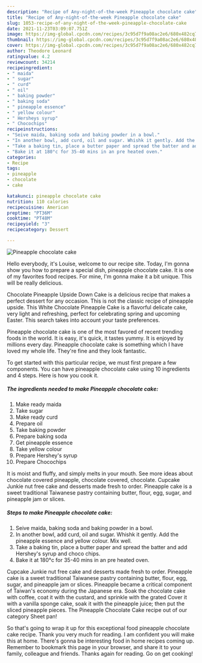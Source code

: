 ```yaml
---
description: "Recipe of Any-night-of-the-week Pineapple chocolate cake"
title: "Recipe of Any-night-of-the-week Pineapple chocolate cake"
slug: 1053-recipe-of-any-night-of-the-week-pineapple-chocolate-cake
date: 2021-11-23T03:09:07.751Z
image: https://img-global.cpcdn.com/recipes/3c95d7f9a08ac2e6/680x482cq70/pineapple-chocolate-cake-recipe-main-photo.jpg
thumbnail: https://img-global.cpcdn.com/recipes/3c95d7f9a08ac2e6/680x482cq70/pineapple-chocolate-cake-recipe-main-photo.jpg
cover: https://img-global.cpcdn.com/recipes/3c95d7f9a08ac2e6/680x482cq70/pineapple-chocolate-cake-recipe-main-photo.jpg
author: Theodore Leonard
ratingvalue: 4.2
reviewcount: 34214
recipeingredient:
- " maida"
- " sugar"
- " curd"
- " oil"
- " baking powder"
- " baking soda"
- " pineapple essence"
- " yellow colour"
- " Hersheys syrup"
- " Chocochips"
recipeinstructions:
- "Seive maida, baking soda and baking powder in a bowl."
- "In another bowl, add curd, oil and sugar. Whishk it gently. Add the pineapple essence and yellow colour. Mix well."
- "Take a baking tin, place a butter paper and spread the batter and add Hershey&#39;s syrup and choco chips."
- "Bake it at 180°c for 35-40 mins in an pre heated oven."
categories:
- Recipe
tags:
- pineapple
- chocolate
- cake

katakunci: pineapple chocolate cake 
nutrition: 110 calories
recipecuisine: American
preptime: "PT36M"
cooktime: "PT48M"
recipeyield: "3"
recipecategory: Dessert

---
```



![Pineapple chocolate cake](https://img-global.cpcdn.com/recipes/3c95d7f9a08ac2e6/680x482cq70/pineapple-chocolate-cake-recipe-main-photo.jpg)

Hello everybody, it's Louise, welcome to our recipe site. Today, I'm gonna show you how to prepare a special dish, pineapple chocolate cake. It is one of my favorites food recipes. For mine, I'm gonna make it a bit unique. This will be really delicious.

Chocolate Pineapple Upside Down Cake is a delicious recipe that makes a perfect dessert for any occasion. This is not the classic recipe of pineapple upside. This White Chocolate Pineapple Cake is a flavorful delicate cake, very light and refreshing, perfect for celebrating spring and upcoming Easter. This search takes into account your taste preferences.

Pineapple chocolate cake is one of the most favored of recent trending foods in the world. It is easy, it's quick, it tastes yummy. It is enjoyed by millions every day. Pineapple chocolate cake is something which I have loved my whole life. They're fine and they look fantastic.


To get started with this particular recipe, we must first prepare a few components. You can have pineapple chocolate cake using 10 ingredients and 4 steps. Here is how you cook it.

<!--inarticleads1-->

##### The ingredients needed to make Pineapple chocolate cake:

1. Make ready  maida
1. Take  sugar
1. Make ready  curd
1. Prepare  oil
1. Take  baking powder
1. Prepare  baking soda
1. Get  pineapple essence
1. Take  yellow colour
1. Prepare  Hershey&#39;s syrup
1. Prepare  Chocochips


It is moist and fluffy, and simply melts in your mouth. See more ideas about chocolate covered pineapple, chocolate covered, chocolate. Cupcake Junkie nut free cake and desserts made fresh to order. Pineapple cake is a sweet traditional Taiwanese pastry containing butter, flour, egg, sugar, and pineapple jam or slices. 

<!--inarticleads2-->

##### Steps to make Pineapple chocolate cake:

1. Seive maida, baking soda and baking powder in a bowl.
1. In another bowl, add curd, oil and sugar. Whishk it gently. Add the pineapple essence and yellow colour. Mix well.
1. Take a baking tin, place a butter paper and spread the batter and add Hershey&#39;s syrup and choco chips.
1. Bake it at 180°c for 35-40 mins in an pre heated oven.


Cupcake Junkie nut free cake and desserts made fresh to order. Pineapple cake is a sweet traditional Taiwanese pastry containing butter, flour, egg, sugar, and pineapple jam or slices. Pineapple became a critical component of Taiwan&#39;s economy during the Japanese era. Soak the chocolate cake with coffee, coat it with the custard, and sprinkle with the grated Cover it with a vanilla sponge cake, soak it with the pineapple juice; then put the sliced pineapple pieces. The Pineapple Chocolate Cake recipe out of our category Sheet pan! 

So that's going to wrap it up for this exceptional food pineapple chocolate cake recipe. Thank you very much for reading. I am confident you will make this at home. There's gonna be interesting food in home recipes coming up. Remember to bookmark this page in your browser, and share it to your family, colleague and friends. Thanks again for reading. Go on get cooking!
